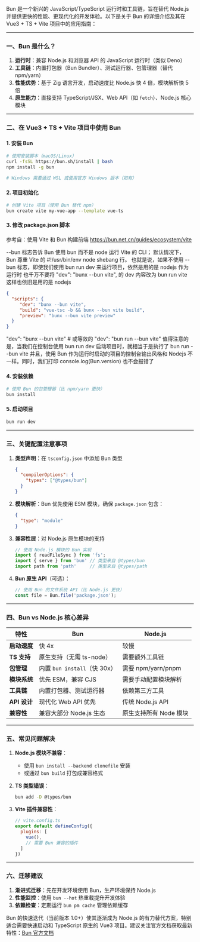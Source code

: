 Bun 是一个新兴的 JavaScript/TypeScript 运行时和工具链，旨在替代 Node.js 并提供更快的性能、更现代化的开发体验。以下是关于 Bun 的详细介绍及其在 Vue3 + TS + Vite 项目中的应用指南：

---

### **一、Bun 是什么？**
1. **运行时**：兼容 Node.js 和浏览器 API 的 JavaScript 运行时（类似 Deno）
2. **工具链**：内置打包器（Bun Bundler）、测试运行器、包管理器（替代 npm/yarn）
3. **性能优势**：基于 Zig 语言开发，启动速度比 Node.js 快 4 倍，模块解析快 5 倍
4. **原生能力**：直接支持 TypeScript/JSX、Web API（如 `fetch`）、Node.js 核心模块

---

### **二、在 Vue3 + TS + Vite 项目中使用 Bun**
#### **1. 安装 Bun**
```bash
# 使用安装脚本（macOS/Linux）
curl -fsSL https://bun.sh/install | bash
npm install -g bun

# Windows 需要通过 WSL 或使用官方 Windows 版本（如有）
```

#### **2. 项目初始化**
```bash
# 创建 Vite 项目（使用 Bun 替代 npm）
bun create vite my-vue-app --template vue-ts
```

#### **3. 修改 package.json 脚本**
参考自：使用 Vite 和 Bun 构建前端      https://bun.net.cn/guides/ecosystem/vite

--bun 标志告诉 Bun 使用 bun 而不是 node 运行 Vite 的 CLI；
默认情况下，Bun 尊重 Vite 的 #!/usr/bin/env node shebang 行。
也就是说，如果不使用 --bun 标志，即使我们使用 bun run dev 来运行项目，依然是用的是 nodejs 作为运行时
也千万不要将 "dev": "bunx --bun vite", 的 dev 内容改为 bun run vite  这样也依旧是用的是 nodejs
```json
{
  "scripts": {
     "dev": "bunx --bun vite",  
     "build": "vue-tsc -b && bunx --bun vite build",
     "preview": "bunx --bun vite preview"
  }
}
```
"dev": "bunx --bun vite"  # 或等效的 "dev": "bun run --bun vite"
值得注意的是，当我们在控制台使用 bun run dev 启动项目时，就相当于是执行了 bun run --bun vite 
并且，使用 Bun 作为运行时启动的项目的控制台输出风格和 Nodejs 不一样。同时，我们打印 console.log(Bun.version) 也不会报错了

#### **4. 安装依赖**
```bash
# 使用 Bun 的包管理器（比 npm/yarn 更快）
bun install
```

#### **5. 启动项目**
```bash
bun run dev
```

---

### **三、关键配置注意事项**
1. **类型声明**：在 `tsconfig.json` 中添加 Bun 类型
   ```json
   {
     "compilerOptions": {
       "types": ["@types/bun"]
     }
   }
   ```

2. **模块解析**：Bun 优先使用 ESM 模块，确保 `package.json` 包含：
   ```json
   {
     "type": "module"
   }
   ```

3. **兼容性层**：对 Node.js 原生模块的支持
   ```javascript
   // 使用 Node.js 模块的 Bun 实现
   import { readFileSync } from 'fs';
   import { serve } from 'bun' // 类型来自 @types/bun
   import path from 'path'     // 类型来自 @types/path
   ```

4. **Bun 原生 API**（可选）：
   ```javascript
   // 使用 Bun 的文件系统 API（比 Node.js 更快）
   const file = Bun.file('package.json');
   ```

---

### **四、Bun vs Node.js 核心差异**
| 特性                | Bun                          | Node.js                   |
|---------------------|------------------------------|---------------------------|
| **启动速度**         | 快 4x                        | 较慢                      |
| **TS 支持**          | 原生支持（无需 ts-node）     | 需要额外工具链            |
| **包管理**           | 内置 `bun install`（快 30x）| 需要 npm/yarn/pnpm        |
| **模块系统**         | 优先 ESM，兼容 CJS           | 需要手动配置模块解析      |
| **工具链**           | 内置打包器、测试运行器       | 依赖第三方工具            |
| **API 设计**         | 现代化 Web API 优先          | 传统 Node.js API          |
| **兼容性**           | 兼容大部分 Node.js 生态      | 原生支持所有 Node 模块    |

---

### **五、常见问题解决**
1. **Node.js 模块不兼容**：
    - 使用 `bun install --backend clonefile` 安装
    - 或通过 `bun build` 打包成兼容格式

2. **TS 类型错误**：
   ```bash
   bun add -D @types/bun
   ```

3. **Vite 插件兼容性**：
   ```javascript
   // vite.config.ts
   export default defineConfig({
     plugins: [
       vue(),
       // 需要 Bun 兼容的插件
     ]
   })
   ```

---

### **六、迁移建议**
1. **渐进式迁移**：先在开发环境使用 Bun，生产环境保持 Node.js
2. **性能监控**：使用 `bun --hot` 热重载提升开发体验
3. **依赖检查**：定期运行 `bun pm cache` 管理依赖缓存

Bun 的快速迭代（当前版本 1.0+）使其逐渐成为 Node.js 的有力替代方案，特别适合需要快速启动和 TypeScript 原生的 Vue3 项目。建议关注官方文档获取最新特性：[Bun 官方文档](https://bun.sh/docs)